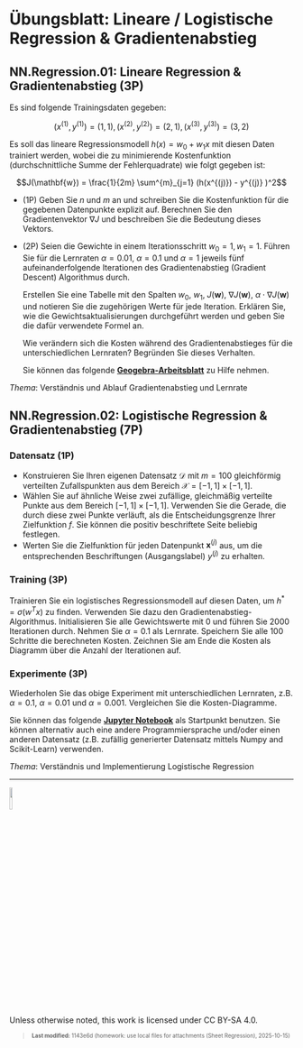 # Übungsblatt: Lineare / Logistische Regression & Gradientenabstieg

## NN.Regression.01: Lineare Regression & Gradientenabstieg (3P)

Es sind folgende Trainingsdaten gegeben:

``` math
( x^{(1)}, y^{(1)} ) = (1, 1), ( x^{(2)}, y^{(2)} ) = (2, 1), ( x^{(3)}, y^{(3)} ) = (3, 2)
```

Es soll das lineare Regressionsmodell $`h(x) = w_0 + w_1 x`$ mit diesen
Daten trainiert werden, wobei die zu minimierende Kostenfunktion
(durchschnittliche Summe der Fehlerquadrate) wie folgt gegeben ist:

``` math
J(\mathbf{w}) = \frac{1}{2m} \sum^{m}_{j=1} (h(x^{(j)}) - y^{(j)} )^2
```

- (1P) Geben Sie $`n`$ und $`m`$ an und schreiben Sie die Kostenfunktion
  für die gegebenen Datenpunkte explizit auf. Berechnen Sie den
  Gradientenvektor $`\nabla J`$ und beschreiben Sie die Bedeutung dieses
  Vektors.

- (2P) Seien die Gewichte in einem Iterationsschritt
  $`w_0 = 1, w_1 = 1`$. Führen Sie für die Lernraten $`\alpha=0.01`$,
  $`\alpha=0.1`$ und $`\alpha=1`$ jeweils fünf aufeinanderfolgende
  Iterationen des Gradientenabstieg (Gradient Descent) Algorithmus
  durch.

  Erstellen Sie eine Tabelle mit den Spalten $`w_0`$, $`w_1`$,
  $`J(\mathbf{w})`$, $`\nabla J(\mathbf{w})`$,
  $`\alpha \cdot \nabla J(\mathbf{w})`$ und notieren Sie die zugehörigen
  Werte für jede Iteration. Erklären Sie, wie die
  Gewichtsaktualisierungen durchgeführt werden und geben Sie die dafür
  verwendete Formel an.

  Wie verändern sich die Kosten während des Gradientenabstieges für die
  unterschiedlichen Lernraten? Begründen Sie dieses Verhalten.

  Sie können das folgende
  [**Geogebra-Arbeitsblatt**](https://www.geogebra.org/classic/rcfffgsj)
  zu Hilfe nehmen.

*Thema*: Verständnis und Ablauf Gradientenabstieg und Lernrate

## NN.Regression.02: Logistische Regression & Gradientenabstieg (7P)

### Datensatz (1P)

- Konstruieren Sie Ihren eigenen Datensatz $`\mathcal{D}`$ mit $`m=100`$
  gleichförmig verteilten Zufallspunkten aus dem Bereich
  $`\mathcal{X}=[-1, 1]\times[-1, 1]`$.
- Wählen Sie auf ähnliche Weise zwei zufällige, gleichmäßig verteilte
  Punkte aus dem Bereich $`[-1, 1]\times[-1, 1]`$. Verwenden Sie die
  Gerade, die durch diese zwei Punkte verläuft, als die
  Entscheidungsgrenze Ihrer Zielfunktion $`f`$. Sie können die positiv
  beschriftete Seite beliebig festlegen.
- Werten Sie die Zielfunktion für jeden Datenpunkt $`\mathbf{x}^{(j)}`$
  aus, um die entsprechenden Beschriftungen (Ausgangslabel) $`y^{(j)}`$
  zu erhalten.

### Training (3P)

Trainieren Sie ein logistisches Regressionsmodell auf diesen Daten, um
$`h^{*}=\sigma(w^T x)`$ zu finden. Verwenden Sie dazu den
Gradientenabstieg-Algorithmus. Initialisieren Sie alle Gewichtswerte mit
0 und führen Sie 2000 Iterationen durch. Nehmen Sie $`\alpha=0.1`$ als
Lernrate. Speichern Sie alle 100 Schritte die berechneten Kosten.
Zeichnen Sie am Ende die Kosten als Diagramm über die Anzahl der
Iterationen auf.

### Experimente (3P)

Wiederholen Sie das obige Experiment mit unterschiedlichen Lernraten,
z.B. $`\alpha=0.1`$, $`\alpha=0.01`$ und $`\alpha=0.001`$. Vergleichen
Sie die Kosten-Diagramme.

Sie können das folgende [**Jupyter
Notebook**](files/logistische_regression_starter.ipynb) als Startpunkt
benutzen. Sie können alternativ auch eine andere Programmiersprache
und/oder einen anderen Datensatz (z.B. zufällig generierter Datensatz
mittels Numpy and Scikit-Learn) verwenden.

*Thema*: Verständnis und Implementierung Logistische Regression

------------------------------------------------------------------------

<img src="https://licensebuttons.net/l/by-sa/4.0/88x31.png" width="10%">

Unless otherwise noted, this work is licensed under CC BY-SA 4.0.

<blockquote><p><sup><sub><strong>Last modified:</strong> 1143e6d (homework: use local files for attachments (Sheet Regression), 2025-10-15)<br></sub></sup></p></blockquote>
